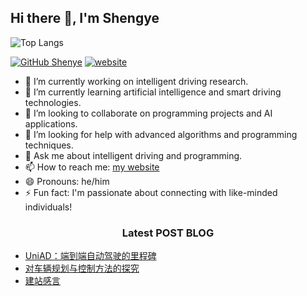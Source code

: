 ## Hi there 👋, I'm Shengye

<!--
**ShenShenRuYe/ShenShenRuYe** is a ✨ _special_ ✨ repository because its `README.md` (this file) appears on your GitHub profile.

Here are some ideas to get you started:

- 🔭 I’m currently working on ...
- 🌱 I’m currently learning ...
- 👯 I’m looking to collaborate on ...
- 🤔 I’m looking for help with ...
- 💬 Ask me about ...
- 📫 How to reach me: ...
- 😄 Pronouns: ...
- ⚡ Fun fact: ...
-->

![Top Langs](https://github-readme-stats.vercel.app/api/top-langs/?username=shenshenruye&layout=compact)


[![GitHub Shenye](https://img.shields.io/github/followers/shenshenruye?label=follow&style=social)](https://github.com/shenshenruye)
[![website](https://img.shields.io/badge/Website-46a2f1.svg?&style=flat-square&logo=Google-Chrome&logoColor=white&link=http://dongshengye.online/)](http://dongshengye.online/)


- 🔭 I’m currently working on intelligent driving research.
- 🌱 I’m currently learning artificial intelligence and smart driving technologies.
- 👯 I’m looking to collaborate on programming projects and AI applications.
- 🤔 I’m looking for help with advanced algorithms and programming techniques.
- 💬 Ask me about intelligent driving and programming.
- 📫 How to reach me: [my website](dongshengye.online)
- 😄 Pronouns: he/him
- ⚡ Fun fact: I'm passionate about connecting with like-minded individuals!




<h3 align="center">Latest POST BLOG </h3>

<!-- BLOG-POST-LIST:START -->
- [UniAD：端到端自动驾驶的里程碑](http://www.dongshengye.online/archives/84)
- [对车辆规划与控制方法的探究](http://www.dongshengye.online/archives/79)
- [建站感言](http://www.dongshengye.online/archives/40)
<!-- BLOG-POST-LIST:END -->
